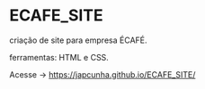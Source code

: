 # ECAFE_SITE
 criação de site para empresa ÉCAFÉ.

 ferramentas: 
 HTML e CSS.

 Acesse -> https://japcunha.github.io/ECAFE_SITE/
